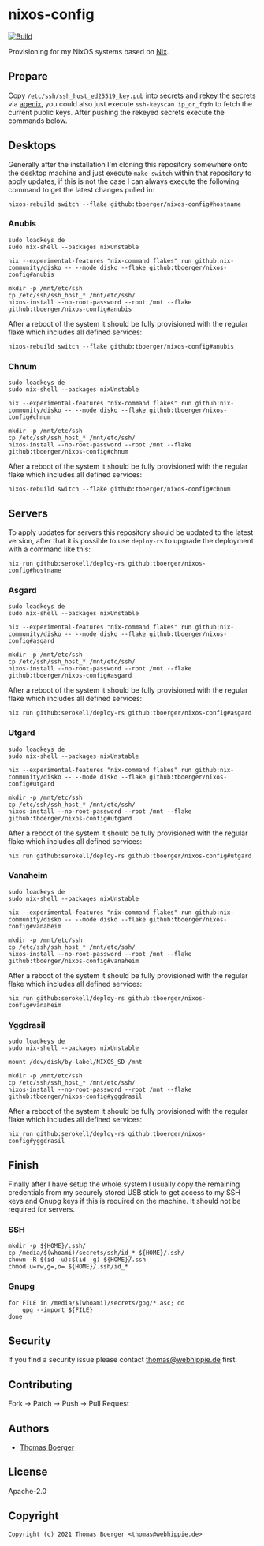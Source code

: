 # nixos-config

[![Build](https://github.com/tboerger/nixos-config/actions/workflows/build.yml/badge.svg)](https://github.com/tboerger/nixos-config/actions/workflows/build.yml)

Provisioning for my NixOS systems based on [Nix][nix].

## Prepare

Copy `/etc/ssh/ssh_host_ed25519_key.pub` into [secrets](./secrets/secrets.nix)
and rekey the secrets via [agenix][agenix], you could also just execute
`ssh-keyscan ip_or_fqdn` to fetch the current public keys. After pushing the
rekeyed secrets execute the commands below.

## Desktops

Generally after the installation I'm cloning this repository somewhere onto the
desktop machine and just execute `make switch` within that repository to apply
updates, if this is not the case I can always execute the following command to
get the latest changes pulled in:

```console
nixos-rebuild switch --flake github:tboerger/nixos-config#hostname
```

### Anubis

```console
sudo loadkeys de
sudo nix-shell --packages nixUnstable

nix --experimental-features "nix-command flakes" run github:nix-community/disko -- --mode disko --flake github:tboerger/nixos-config#anubis

mkdir -p /mnt/etc/ssh
cp /etc/ssh/ssh_host_* /mnt/etc/ssh/
nixos-install --no-root-password --root /mnt --flake github:tboerger/nixos-config#anubis
```

After a reboot of the system it should be fully provisioned with the regular
flake which includes all defined services:

```console
nixos-rebuild switch --flake github:tboerger/nixos-config#anubis
```

### Chnum

```console
sudo loadkeys de
sudo nix-shell --packages nixUnstable

nix --experimental-features "nix-command flakes" run github:nix-community/disko -- --mode disko --flake github:tboerger/nixos-config#chnum

mkdir -p /mnt/etc/ssh
cp /etc/ssh/ssh_host_* /mnt/etc/ssh/
nixos-install --no-root-password --root /mnt --flake github:tboerger/nixos-config#chnum
```

After a reboot of the system it should be fully provisioned with the regular
flake which includes all defined services:

```console
nixos-rebuild switch --flake github:tboerger/nixos-config#chnum
```

## Servers

To apply updates for servers this repository should be updated to the latest
version, after that it is possible to use `deploy-rs` to upgrade the deployment
with a command like this:

```console
nix run github:serokell/deploy-rs github:tboerger/nixos-config#hostname
```

### Asgard

```console
sudo loadkeys de
sudo nix-shell --packages nixUnstable

nix --experimental-features "nix-command flakes" run github:nix-community/disko -- --mode disko --flake github:tboerger/nixos-config#asgard

mkdir -p /mnt/etc/ssh
cp /etc/ssh/ssh_host_* /mnt/etc/ssh/
nixos-install --no-root-password --root /mnt --flake github:tboerger/nixos-config#asgard
```

After a reboot of the system it should be fully provisioned with the regular
flake which includes all defined services:

```console
nix run github:serokell/deploy-rs github:tboerger/nixos-config#asgard
```

### Utgard

```console
sudo loadkeys de
sudo nix-shell --packages nixUnstable

nix --experimental-features "nix-command flakes" run github:nix-community/disko -- --mode disko --flake github:tboerger/nixos-config#utgard

mkdir -p /mnt/etc/ssh
cp /etc/ssh/ssh_host_* /mnt/etc/ssh/
nixos-install --no-root-password --root /mnt --flake github:tboerger/nixos-config#utgard
```

After a reboot of the system it should be fully provisioned with the regular
flake which includes all defined services:

```console
nix run github:serokell/deploy-rs github:tboerger/nixos-config#utgard
```

### Vanaheim

```console
sudo loadkeys de
sudo nix-shell --packages nixUnstable

nix --experimental-features "nix-command flakes" run github:nix-community/disko -- --mode disko --flake github:tboerger/nixos-config#vanaheim

mkdir -p /mnt/etc/ssh
cp /etc/ssh/ssh_host_* /mnt/etc/ssh/
nixos-install --no-root-password --root /mnt --flake github:tboerger/nixos-config#vanaheim
```

After a reboot of the system it should be fully provisioned with the regular
flake which includes all defined services:

```console
nix run github:serokell/deploy-rs github:tboerger/nixos-config#vanaheim
```

### Yggdrasil

```console
sudo loadkeys de
sudo nix-shell --packages nixUnstable

mount /dev/disk/by-label/NIXOS_SD /mnt

mkdir -p /mnt/etc/ssh
cp /etc/ssh/ssh_host_* /mnt/etc/ssh/
nixos-install --no-root-password --root /mnt --flake github:tboerger/nixos-config#yggdrasil
```

After a reboot of the system it should be fully provisioned with the regular
flake which includes all defined services:

```console
nix run github:serokell/deploy-rs github:tboerger/nixos-config#yggdrasil
```

## Finish

Finally after I have setup the whole system I usually copy the remaining
credentials from my securely stored USB stick to get access to my SSH keys and
Gnupg keys if this is required on the machine. It should not be required for
servers.

### SSH

```console
mkdir -p ${HOME}/.ssh/
cp /media/$(whoami)/secrets/ssh/id_* ${HOME}/.ssh/
chown -R $(id -u):$(id -g) ${HOME}/.ssh
chmod u=rw,g=,o= ${HOME}/.ssh/id_*
```

### Gnupg

```console
for FILE in /media/$(whoami)/secrets/gpg/*.asc; do
    gpg --import ${FILE}
done
```

## Security

If you find a security issue please contact thomas@webhippie.de first.

## Contributing

Fork -> Patch -> Push -> Pull Request

## Authors

-   [Thomas Boerger](https://github.com/tboerger)

## License

Apache-2.0

## Copyright

```console
Copyright (c) 2021 Thomas Boerger <thomas@webhippie.de>
```

[nix]: https://nixos.org/manual/nix/stable/
[agenix]: https://github.com/ryantm/agenix
